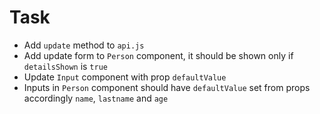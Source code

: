 # Task

- Add `update` method to `api.js`
- Add update form to `Person` component, it should be shown only if `detailsShown` is `true`
- Update `Input` component with prop `defaultValue`
- Inputs in `Person` component should have `defaultValue` set from props accordingly `name`, `lastname` and `age`